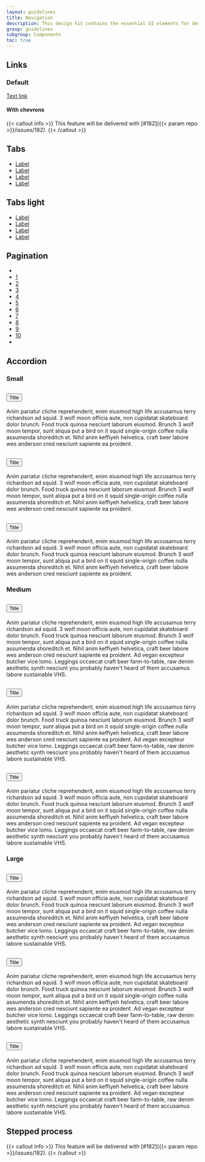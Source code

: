 ```yaml
---
layout: guidelines
title: Navigation
description: This design kit contains the essential UI elements for designing, prototyping and building Orange products and services on the web.
group: guidelines
subgroup: Components
toc: true
---
```


## Links

<div class="row gy-3 mt-4">
  <div class="col-2">
    <h3 class="h6">Default</h3>
  </div>
  <div class="col-4">
    <a href="#links" class="font-weight-bold" id="web-nav-lnk-003">Text link</a>
  </div>
  <div class="col-6">
    <h4 class="h6 m-0" id="web-nav-lnk-005">With chevrons</h4>

  {{< callout info >}}
  This feature will be delivered with [#182]({{< param repo >}}/issues/182).
  {{< /callout >}}
  </div>
</div>

## Tabs

<div class="mb-5">
  <ul class="nav nav-tabs" id="web-nav-tab-001">
    <li class="nav-item">
      <a class="nav-link active" aria-current="page" href="#tabs">Label</a>
    </li>
    <li class="nav-item">
      <a class="nav-link" href="#tabs">Label</a>
    </li>
    <li class="nav-item">
      <a class="nav-link" href="#tabs">Label</a>
    </li>
    <li class="nav-item">
      <a class="nav-link disabled" href="#tabs" tabindex="-1" aria-disabled="true">Label</a>
    </li>
  </ul>
</div>

## Tabs light

<div class="mb-5">
  <ul class="nav nav-tabs nav-tabs-light" id="web-nav-tab-002">
    <li class="nav-item">
      <a class="nav-link active" href="#tabs-light" aria-current="page">Label</a>
    </li>
    <li class="nav-item">
      <a class="nav-link" href="#tabs-light">Label</a>
    </li>
    <li class="nav-item">
      <a class="nav-link" href="#tabs-light">Label</a>
    </li>
    <li class="nav-item">
      <a class="nav-link disabled" href="#tabs-light" tabindex="-1" aria-disabled="true">Label</a>
    </li>
  </ul>
</div>

## Pagination

<nav aria-label="Page navigation example" id="web-nav-pag-001">
  <ul class="pagination">
    <li class="page-item disabled"><a class="page-link" href="#pagination" tabindex="-1" aria-disabled="true" aria-label="Previous"></a></li>
    <li class="page-item"><a class="page-link" href="#pagination">1</a></li>
    <li class="page-item"><a class="page-link" href="#pagination">2</a></li>
    <li class="page-item"><a class="page-link" href="#pagination">3</a></li>
    <li class="page-item"><a class="page-link" href="#pagination">4</a></li>
    <li class="page-item active"><a class="page-link" href="#pagination" aria-current="page">5</a></li>
    <li class="page-item"><a class="page-link" href="#pagination">6</a></li>
    <li class="page-item"><a class="page-link" href="#pagination">7</a></li>
    <li class="page-item"><a class="page-link" href="#pagination">8</a></li>
    <li class="page-item"><a class="page-link" href="#pagination">9</a></li>
    <li class="page-item"><a class="page-link" href="#pagination">10</a></li>
    <li class="page-item"><a class="page-link" href="#pagination" aria-label="Next"></a></li>
  </ul>
</nav>

## Accordion

<div class="row gy-3 row-cols-1 row-cols-lg-3">
  <div class="col" id="web-nav-acc-001">
    <h3 class="h6">Small</h3>
    <div class="accordion" id="accordionExample-3">
      <div class="card">
        <div class="card-header" id="headingOne-3">
          <h2 class="mb-0">
            <button class="btn btn-link btn-sm collapsed" type="button" data-toggle="collapse" data-target="#collapseOne-3" aria-expanded="false" aria-controls="collapseOne-3">Title</button>
          </h2>
        </div>
        <div id="collapseOne-3" class="collapse" aria-labelledby="headingOne-3" data-parent="#accordionExample-3">
          <p class="card-body">
            Anim pariatur cliche reprehenderit, enim eiusmod high life accusamus terry richardson ad squid. 3 wolf moon officia aute, non cupidatat skateboard dolor brunch. Food truck quinoa nesciunt laborum eiusmod. Brunch 3 wolf moon tempor, sunt aliqua put a bird on it squid single-origin coffee nulla assumenda shoreditch et. Nihil anim keffiyeh helvetica, craft beer labore wes anderson cred nesciunt sapiente ea proident.
          </p>
        </div>
      </div>
      <div class="card">
        <div class="card-header" id="headingTwo-3">
          <h2 class="mb-0">
            <button class="btn btn-link btn-sm collapsed" type="button" data-toggle="collapse" data-target="#collapseTwo-3" aria-expanded="false" aria-controls="collapseTwo-3">Title</button>
          </h2>
        </div>
        <div id="collapseTwo-3" class="collapse" aria-labelledby="headingTwo-3" data-parent="#accordionExample-3">
          <p class="card-body">
            Anim pariatur cliche reprehenderit, enim eiusmod high life accusamus terry richardson ad squid. 3 wolf moon officia aute, non cupidatat skateboard dolor brunch. Food truck quinoa nesciunt laborum eiusmod. Brunch 3 wolf moon tempor, sunt aliqua put a bird on it squid single-origin coffee nulla assumenda shoreditch et. Nihil anim keffiyeh helvetica, craft beer labore wes anderson cred nesciunt sapiente ea proident.
          </p>
        </div>
      </div>
      <div class="card">
        <div class="card-header" id="headingThree-3">
          <h2 class="mb-0">
            <button class="btn btn-link btn-sm" type="button" data-toggle="collapse" data-target="#collapseThree-3" aria-expanded="true" aria-controls="collapseThree-3">Title</button>
          </h2>
        </div>
        <div id="collapseThree-3" class="collapse show" aria-labelledby="headingThree-3" data-parent="#accordionExample-3">
          <p class="card-body">
            Anim pariatur cliche reprehenderit, enim eiusmod high life accusamus terry richardson ad squid. 3 wolf moon officia aute, non cupidatat skateboard dolor brunch. Food truck quinoa nesciunt laborum eiusmod. Brunch 3 wolf moon tempor, sunt aliqua put a bird on it squid single-origin coffee nulla assumenda shoreditch et. Nihil anim keffiyeh helvetica, craft beer labore wes anderson cred nesciunt sapiente ea proident.
          </p>
        </div>
      </div>
    </div>
  </div>
  <div class="col" id="web-nav-acc-002">
    <h3 class="h6">Medium</h3>
    <div class="accordion" id="accordionExample">
      <div class="card">
        <div class="card-header" id="headingOne">
          <h2 class="mb-0">
            <button class="btn btn-link collapsed" type="button" data-toggle="collapse" data-target="#collapseOne" aria-expanded="false" aria-controls="collapseOne">Title</button>
          </h2>
        </div>
        <div id="collapseOne" class="collapse" aria-labelledby="headingOne" data-parent="#accordionExample">
          <p class="card-body">
            Anim pariatur cliche reprehenderit, enim eiusmod high life accusamus terry richardson ad squid. 3 wolf moon officia aute, non cupidatat skateboard dolor brunch. Food truck quinoa nesciunt laborum eiusmod. Brunch 3 wolf moon tempor, sunt aliqua put a bird on it squid single-origin coffee nulla assumenda shoreditch et. Nihil anim keffiyeh helvetica, craft beer labore wes anderson cred nesciunt sapiente ea proident. Ad vegan excepteur butcher vice lomo. Leggings occaecat craft beer farm-to-table, raw denim aesthetic synth nesciunt you probably haven't heard of them accusamus labore sustainable VHS.
          </p>
        </div>
      </div>
      <div class="card">
        <div class="card-header" id="headingTwo">
          <h2 class="mb-0">
            <button class="btn btn-link collapsed" type="button" data-toggle="collapse" data-target="#collapseTwo" aria-expanded="false" aria-controls="collapseTwo">Title</button>
          </h2>
        </div>
        <div id="collapseTwo" class="collapse" aria-labelledby="headingTwo" data-parent="#accordionExample">
          <p class="card-body">
            Anim pariatur cliche reprehenderit, enim eiusmod high life accusamus terry richardson ad squid. 3 wolf moon officia aute, non cupidatat skateboard dolor brunch. Food truck quinoa nesciunt laborum eiusmod. Brunch 3 wolf moon tempor, sunt aliqua put a bird on it squid single-origin coffee nulla assumenda shoreditch et. Nihil anim keffiyeh helvetica, craft beer labore wes anderson cred nesciunt sapiente ea proident. Ad vegan excepteur butcher vice lomo. Leggings occaecat craft beer farm-to-table, raw denim aesthetic synth nesciunt you probably haven't heard of them accusamus labore sustainable VHS.
          </p>
        </div>
      </div>
      <div class="card">
        <div class="card-header" id="headingThree">
          <h2 class="mb-0">
            <button class="btn btn-link" type="button" data-toggle="collapse" data-target="#collapseThree" aria-expanded="true" aria-controls="collapseThree">Title</button>
          </h2>
        </div>
        <div id="collapseThree" class="collapse show" aria-labelledby="headingThree" data-parent="#accordionExample">
          <p class="card-body">
            Anim pariatur cliche reprehenderit, enim eiusmod high life accusamus terry richardson ad squid. 3 wolf moon officia aute, non cupidatat skateboard dolor brunch. Food truck quinoa nesciunt laborum eiusmod. Brunch 3 wolf moon tempor, sunt aliqua put a bird on it squid single-origin coffee nulla assumenda shoreditch et. Nihil anim keffiyeh helvetica, craft beer labore wes anderson cred nesciunt sapiente ea proident. Ad vegan excepteur butcher vice lomo. Leggings occaecat craft beer farm-to-table, raw denim aesthetic synth nesciunt you probably haven't heard of them accusamus labore sustainable VHS.
          </p>
        </div>
      </div>
    </div>
  </div>
  <div class="col" id="web-nav-acc-003">
    <h3 class="h6">Large</h3>
    <div class="accordion" id="accordionExample-4">
      <div class="card">
        <div class="card-header" id="headingOne-4">
        <h2 class="mb-0">
          <button class="btn btn-link btn-lg collapsed" type="button" data-toggle="collapse" data-target="#collapseOne-4" aria-expanded="false" aria-controls="collapseOne-4">Title</button>
        </h2>
      </div>
      <div id="collapseOne-4" class="collapse" aria-labelledby="headingOne-4" data-parent="#accordionExample-4">
        <p class="card-body">
          Anim pariatur cliche reprehenderit, enim eiusmod high life accusamus terry richardson ad squid. 3 wolf moon officia aute, non cupidatat skateboard dolor brunch. Food truck quinoa nesciunt laborum eiusmod. Brunch 3 wolf moon tempor, sunt aliqua put a bird on it squid single-origin coffee nulla assumenda shoreditch et. Nihil anim keffiyeh helvetica, craft beer labore wes anderson cred nesciunt sapiente ea proident. Ad vegan excepteur butcher vice lomo. Leggings occaecat craft beer farm-to-table, raw denim aesthetic synth nesciunt you probably haven't heard of them accusamus labore sustainable VHS.
        </p>
      </div>
    </div>
      <div class="card">
        <div class="card-header" id="headingTwo-4">
          <h2 class="mb-0">
            <button class="btn btn-link btn-lg collapsed" type="button" data-toggle="collapse" data-target="#collapseTwo-4" aria-expanded="false" aria-controls="collapseTwo-4">Title</button>
          </h2>
        </div>
        <div id="collapseTwo-4" class="collapse" aria-labelledby="headingTwo-4" data-parent="#accordionExample-4">
          <p class="card-body">
            Anim pariatur cliche reprehenderit, enim eiusmod high life accusamus terry richardson ad squid. 3 wolf moon officia aute, non cupidatat skateboard dolor brunch. Food truck quinoa nesciunt laborum eiusmod. Brunch 3 wolf moon tempor, sunt aliqua put a bird on it squid single-origin coffee nulla assumenda shoreditch et. Nihil anim keffiyeh helvetica, craft beer labore wes anderson cred nesciunt sapiente ea proident. Ad vegan excepteur butcher vice lomo. Leggings occaecat craft beer farm-to-table, raw denim aesthetic synth nesciunt you probably haven't heard of them accusamus labore sustainable VHS.
          </p>
        </div>
      </div>
      <div class="card">
        <div class="card-header" id="headingThree-4">
          <h2 class="mb-0">
            <button class="btn btn-link btn-lg" type="button" data-toggle="collapse" data-target="#collapseThree-4" aria-expanded="true" aria-controls="collapseThree-4">Title</button>
          </h2>
        </div>
        <div id="collapseThree-4" class="collapse show" aria-labelledby="headingThree-4" data-parent="#accordionExample-4">
          <p class="card-body">
            Anim pariatur cliche reprehenderit, enim eiusmod high life accusamus terry richardson ad squid. 3 wolf moon officia aute, non cupidatat skateboard dolor brunch. Food truck quinoa nesciunt laborum eiusmod. Brunch 3 wolf moon tempor, sunt aliqua put a bird on it squid single-origin coffee nulla assumenda shoreditch et. Nihil anim keffiyeh helvetica, craft beer labore wes anderson cred nesciunt sapiente ea proident. Ad vegan excepteur butcher vice lomo. Leggings occaecat craft beer farm-to-table, raw denim aesthetic synth nesciunt you probably haven't heard of them accusamus labore sustainable VHS.
          </p>
        </div>
      </div>
    </div>
  </div>
</div>

## Stepped process

{{< callout info >}}
This feature will be delivered with [#182]({{< param repo >}}/issues/182).
{{< /callout >}}
